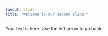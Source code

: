 ```yaml
---
layout: slide
title: "Welcome to our second slide!"
---
```

Your text is here.
Use the left arrow to go back!
